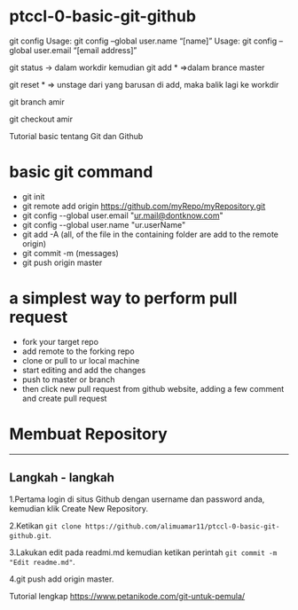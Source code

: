# ptccl-0-basic-git-github


git config
Usage: git config –global user.name “[name]”
Usage: git config –global user.email “[email address]”

git status
-> dalam workdir kemudian git add * =>dalam brance master

git reset * => unstage dari yang barusan di add, maka balik lagi ke workdir

git branch amir

git checkout amir 

Tutorial basic tentang Git dan Github

# basic git command

- git init
- git remote add origin https://github.com/myRepo/myRepository.git
 - git config --global user.email "ur.mail@dontknow.com"
 - git config --global user.name "ur.userName"
 - git add -A (all, of the file in the containing folder are add to the remote origin)
 - git commit -m (messages)
 - git push origin master
 
 
# a simplest way to perform pull request
- fork your target repo
-  add remote to the forking repo
- clone or pull to ur local machine
- start editing and add the changes
- push to master or branch
-  then click new pull request from github website, adding a few comment and create pull request

# Membuat Repository
-----------------------
## Langkah - langkah

1.Pertama login di situs Github dengan username dan password anda, kemudian klik Create New Repository.

2.Ketikan ``git clone https://github.com/alimuamar11/ptccl-0-basic-git-github.git``.

3.Lakukan edit pada readmi.md kemudian ketikan perintah ``git commit -m "Edit readme.md"``.

4.git push add origin master.

Tutorial lengkap https://www.petanikode.com/git-untuk-pemula/
